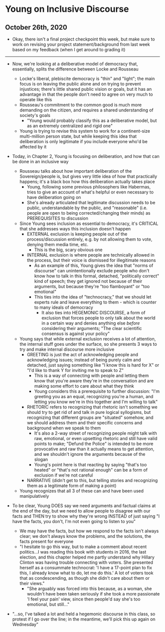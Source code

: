 # Young on Inclusive Discourse

## October 26th, 2020

-   Okay, there isn't a final project checkpoint this week, but make sure to work on revising your project statement/background from last week based on my feedback (when I get around to grading it)
--------------------------------------------------------------------------------

-   Now, we're looking at a deliberative model of democracy that, essentially, splits the difference between Locke and Rousseau
    -   Locke's liberal, plebiscite democracy is "thin" and "light"; the main focus is on leaving the public alone and on trying to prevent injustices; there's little shared public vision or goals, but it has an advantage in that the people don't need to agree on very much to operate like this
    -   Rousseau's commitment to the common good is much more demanding on the citizen, and requires a shared understanding of society's goals
        -   "Young would probably classify this as a deliberative model, but as an extremely centralized and rigid one"
    -   Young is trying to revise this system to work for a continent-size multi-million person state, but while keeping this idea that deliberation is only legitimate if you include everyone who'd be affected by it

-   Today, in Chapter 2, Young is focusing on deliberation, and how that can be done in an inclusive way
    -   Rousseau talks about how important deliberation of the Sovereign/people is, but gives very little idea of how that practically happens; it's a black box how this deliberation actually takes place
        -   Young, following some previous philosophers like Habermas, tries to give an account of what's helpful or even necessary to have deliberation going on
        -   She's already articulated that legitimate discussion needs to be public, understandable by the public, and "reasonable" (i.e. people are open to being corrected/changing their minds) as PREREQUISITES to discussion
    -   Since Young sees inclusion as essential to democracy, it's CRITICAL that she addresses ways this inclusion doesn't happen
        -   EXTERNAL exclusion is keeping people out of the process/discussion entirely, e.g. by not allowing them to vote, denying them media time, etc.
            -   This is the big, scary obvious one
        -   INTERNAL exclusion is where people are technically allowed in the process, but their voice is dismissed for illegitimate reasons
            -   As an example of this, Young gives the idea that "norms of discourse" can unintentionally exclude people who don't know how to talk in this formal, detached, "politically correct" kind of speech; they get ignored not because of their arguments, but because they're "too flamboyant" or "too emotional"
            -   This ties into the idea of "technocracy," that we should let experts rule and leave everything to them - which is counter to many ideals of democracy
                -   It also ties into HEGEMONIC DISCOURSE, a form of exclusion that forces people to only talk about the world in a certain way and denies anything else *before* considering their arguments; "The clear scientific consensus is against your policy"
    -   Young says that while external exclusion receives a lot of attention, the internal stuff goes under the surface, so she presents 3 ways to try and make internal discourse more inclusive
        -   GREETING is just the act of acknowledging people and acknowledging issues; instead of being purely calm and detached, just saying something like "I know this is hard for X" or "I'd like to thank Y for inviting me to speak to Z"
            -   This is a way of connecting with people and letting them know that you're aware they're in the conversation and are making some effort to care about what they think
            -   Young considers this a prerequisite to further discussion: "I'm greeting you as an equal, recognizing you're a human, and letting you know we're in this together and I'm willing to talk"
        -   RHETORIC refers to recognizing that rhetoric isn't something we should try to get rid of and talk in pure logical syllogisms, but recognizing that different groups are "situated" somehow, and we should address them and their specific concerns and background when we speak to them
            -   It's also a 2-way street of recognizing people might talk with raw, emotional, or even upsetting rhetoric and still have valid points to make; "Defund the Police" is intended to be more provocative and raw than it actually means to get attention, and we shouldn't ignore the arguments because of the slogan
            -   Young's point here is that reacting by saying "that's too heated" or "that's not rational enough" can be a form of exclusion if we're not careful
        -   NARRATIVE (didn't get to this, but telling stories and recognizing them as a legitimate form of making a point)
    -   Young recognizes that all 3 of these can and have been used manipulatively

-   To be clear, Young DOES say we need arguments and factual claims at the end of the day, but we need to allow people to disagree with our facts and THEN try to show why they're wrong INSTEAD of just saying "I have the facts, you don't, I'm not even going to listen to you"
    -   We may have the facts, but how we respond to the facts isn't always clear; we don't always know the problems, and the solutions, the facts present for everyone
    -   "I hesitate to go this way, but to make a comment about recent politics...I was reading this book with students in 2016, the last election, and this chapter helped me partly understand why Hillary Clinton was having trouble connecting with voters. She presented herself as a consummate technocrat: 'I have a 17-point plan to fix this, I already know what to do, let me do this.' A lot of voters took that as condescending, as though she didn't care about them or their views."
        -   "She arguably was forced into this because, as a woman, she wouldn't have been taken seriously if she took a more passionate 'I feel your pain' view, since then people'd say she's too emotional, but still..."

-   "...so, I've talked a lot and held a hegemonic discourse in this class, so protest if I go over the line; in the meantime, we'll pick this up again on Wednesday"
